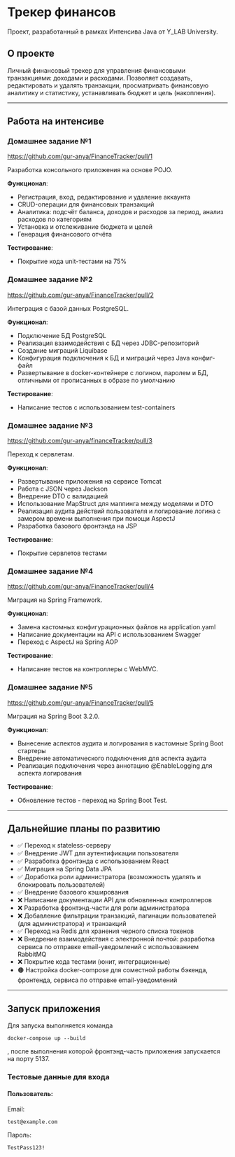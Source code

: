 # Трекер финансов
Проект, разработанный в рамках Интенсива Java от Y_LAB University.

## О проекте
Личный финансовый трекер для управления финансовыми транзакциями: доходами и расходами. Позволяет создавать, редактировать и удалять транзакции, просматривать финансовую аналитику и статистику, устанавливать бюджет и цель (накопления).

---
## Работа на интенсиве

### Домашнее задание №1

https://github.com/gur-anya/FinanceTracker/pull/1

Разработка консольного приложения на основе POJO.

**Функционал**:
- Регистрация, вход, редактирование и удаление аккаунта
- CRUD-операции для финансовых транзакций
- Аналитика: подсчёт баланса, доходов и расходов за период, анализ расходов по категориям
- Установка и отслеживание бюджета и целей
- Генерация финансового отчёта

**Тестирование**:
- Покрытие кода unit-тестами на 75%

### Домашнее задание №2
https://github.com/gur-anya/FinanceTracker/pull/2

Интеграция с базой данных PostgreSQL.

**Функционал**:
- Подключение БД PostgreSQL
- Реализация взаимодействия с БД через JDBC-репозиторий
- Создание миграций Liquibase
- Конфигурация подключения к БД и миграций через Java конфиг-файл
- Развертывание в docker-контейнере с логином, паролем и БД, отличными от прописанных в образе по умолчанию

**Тестирование**:
- Написание тестов с использованием test-containers

### Домашнее задание №3
https://github.com/gur-anya/financeTracker/pull/3

Переход к сервлетам.

**Функционал**:
- Развертывание приложения на сервисе Tomcat
- Работа с JSON через Jackson
- Внедрение DTO с валидацией
- Использование MapStruct для маппинга между моделями и DTO
- Реализация аудита действий пользователя и логирование логина с замером времени выполнения при помощи AspectJ
- Разработка базового фронтэнда на JSP

**Тестирование**:
- Покрытие сервлетов тестами

### Домашнее задание №4
https://github.com/gur-anya/FinanceTracker/pull/4

Миграция на Spring Framework.

**Функционал**:
- Замена кастомных конфигурационных файлов на application.yaml
- Написание документации на API с использованием Swagger
- Переход с AspectJ на Spring AOP

**Тестирование**:
- Написание тестов на контроллеры с WebMVC.

### Домашнее задание №5
https://github.com/gur-anya/FinanceTracker/pull/5

Миграция на Spring Boot 3.2.0.

**Функционал**:
- Вынесение аспектов аудита и логирования в кастомные Spring Boot стартеры
- Внедрение автоматического подключения для аспекта аудита
- Реализация подключения через аннотацию @EnableLogging для аспекта логирования

**Тестирование**:
- Обновление тестов - переход на Spring Boot Test.

---

## Дальнейшие планы по развитию
- ✅ Переход к stateless-серверу
- ✅ Внедрение JWT для аутентификации пользователя
- ✅ Разработка фронтэнда с использованием React
- ✅ Миграция на Spring Data JPA
- ✅ Доработка роли администратора (возможность удалять и блокировать пользователей)
- ✅ Внедрение базового кэширования
- ❌ Написание документации API для обновленных контроллеров
- ❌ Разработка фронтэнд-части для роли администратора
- ❌ Добавление фильтрации транзакций, пагинации пользователей (для администратора) и транзакций
- ✅ Переход на Redis для хранения черного списка токенов
- ❌ Внедрение взаимодействия с электронной почтой: разработка сервиса по отправке email-уведомлений с использованием RabbitMQ
- ❌ Покрытие кода тестами (юнит, интеграционные)
- 🟠 Настройка docker-compose для соместной работы бэкенда, фронтенда, сервиса по отправке email-уведомлений

---

## Запуск приложения
Для запуска выполняется команда
```
docker-compose up --build
```
, после выполнения которой фронтэнд-часть приложения запускается на порту 5137.

### Тестовые данные для входа
#### Пользователь:
Email:
```
test@example.com
```
Пароль:
```
TestPass123!
```
